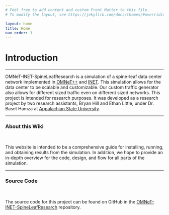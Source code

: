 ```yaml
---
# Feel free to add content and custom Front Matter to this file.
# To modify the layout, see https://jekyllrb.com/docs/themes/#overriding-theme-defaults

layout: home
title: Home
nav_order: 1
---
```


# **Introduction**

***



OMNeT-INET-SpineLeafResearch is a simulation of a spine-leaf data center network
implemented in [OMNeT++](https://omnetpp.org/) and [INET](https://inet.omnetpp.org/).
This simulation allows for the data center to be
scalable and customizable. Our custom traffic generator also allows for different
sized traffic even on different sized networks. This project is intended for
research purposes. It was developed as a research project by two research assistants,
 Bryan Hill and Ethan Little, under
 Dr. Baset Hamza at [Appalachian State University](https://compsci.appstate.edu/).


***

### **About this Wiki**
<br/>

This website is intended to be a comprehensive guide for installing, running,
and obtaining results from the simulation. In addition, we hope to provide an
in-depth overview for the code, design, and flow for all parts of the simulation.

***

### **Source Code**
<br/>

The source code for this project can be found on GitHub in the
[OMNeT-INET-SpineLeafResearch](https://github.com/littleet9/OMNeT-INET-SpineLeafResearch)
 repository.
